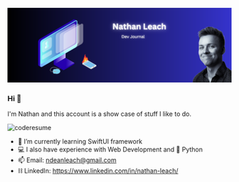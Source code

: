 ![Banner](https://github.com/ndeanleach/ndeanleach/blob/921025c3fb52bcb0cd8635d7bbd9aa0174919688/Github%20Banner.svg)

### Hi 👋
I'm Nathan and this account is a show case of stuff I like to do. 

![coderesume](https://github.com/ndeanleach/ndeanleach/assets/143350542/92b8f011-e727-4823-866d-04f6a046d4f9)

- 🌱 I’m currently learning SwiftUI framework
- 💻 I also have experience with Web Development and 🐍 Python
- 📫 Email: ndeanleach@gmail.com
- ⛓️ LinkedIn: https://www.linkedin.com/in/nathan-leach/

